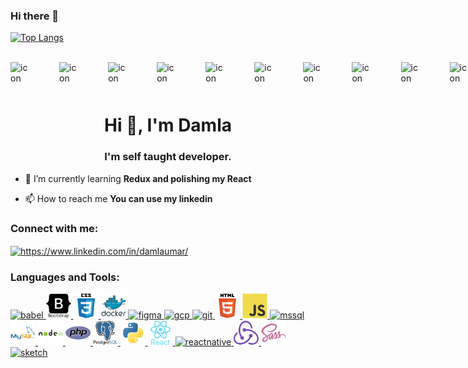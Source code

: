 ### Hi there 👋

<!--
**devil1cal/devil1cal** is a ✨ _special_ ✨ repository because its `README.md` (this file) appears on your GitHub profile.

Here are some ideas to get you started:

- 🔭 I’m currently working on ...
- 🌱 I’m currently learning ...
- 🤔 I’m looking for help with ...
- 📫 How to reach me: ...

-->


[![Top Langs](https://github-readme-stats.vercel.app/api/top-langs/?username=devil1cal&layout=compact)](https://github.com/devil1cal/github-readme-stats)



</br>
<div style="display: flex;"><img src="https://techstack-generator.vercel.app/js-icon.svg" alt="icon" width="45" style="width: 45px; height: 45px; margin-right: 50px; margin-bottom: 0px;" /><img src="https://techstack-generator.vercel.app/react-icon.svg" alt="icon" width="45" style="width: 45px; height: 45px; margin-right: 50px; margin-bottom: 0px;" /><img src="https://techstack-generator.vercel.app/sass-icon.svg" alt="icon" width="45" style="width: 45px; height: 45px; margin-right: 50px; margin-bottom: 0px;" /><img src="https://techstack-generator.vercel.app/redux-icon.svg" alt="icon" width="45" style="width: 45px; height: 45px; margin-right: 50px; margin-bottom: 0px;" /><img src="https://techstack-generator.vercel.app/python-icon.svg" alt="icon" width="45" style="width: 45px; height: 45px; margin-right: 50px; margin-bottom: 0px;" /><img src="https://techstack-generator.vercel.app/docker-icon.svg" alt="icon" width="45" style="width: 45px; height: 45px; margin-right: 50px; margin-bottom: 0px;" /><img src="https://techstack-generator.vercel.app/mysql-icon.svg" alt="icon" width="45" style="width: 45px; height: 45px; margin-right: 50px; margin-bottom: 0px;" /><img src="https://techstack-generator.vercel.app/nginx-icon.svg" alt="icon" width="45" style="width: 45px; height: 45px; margin-right: 50px; margin-bottom: 0px;" /><img src="https://techstack-generator.vercel.app/github-icon.svg" alt="icon" width="45" style="width: 45px; height: 45px; margin-right: 50px; margin-bottom: 0px;" /><img src="https://techstack-generator.vercel.app/prettier-icon.svg" alt="icon" width="45" style="width: 45px; height: 45px; margin-right: 0px; margin-bottom: 0px;" /></div>


<h1 align="center">Hi 👋, I'm Damla</h1>
<h3 align="center">I'm self taught developer.</h3>

- 🌱 I’m currently learning **Redux and polishing my React**

- 📫 How to reach me **You can use my linkedin**

<h3 align="left">Connect with me:</h3>
<p align="left">
<a href="https://linkedin.com/in/https://www.linkedin.com/in/damlaumar/" target="blank"><img align="center" src="https://raw.githubusercontent.com/rahuldkjain/github-profile-readme-generator/master/src/images/icons/Social/linked-in-alt.svg" alt="https://www.linkedin.com/in/damlaumar/" height="30" width="40" /></a>
</p>

<h3 align="left">Languages and Tools:</h3>
<p align="left"> <a href="https://babeljs.io/" target="_blank" rel="noreferrer"> <img src="https://www.vectorlogo.zone/logos/babeljs/babeljs-icon.svg" alt="babel" width="40" height="40"/> </a> <a href="https://getbootstrap.com" target="_blank" rel="noreferrer"> <img src="https://raw.githubusercontent.com/devicons/devicon/master/icons/bootstrap/bootstrap-plain-wordmark.svg" alt="bootstrap" width="40" height="40"/> </a> <a href="https://www.w3schools.com/css/" target="_blank" rel="noreferrer"> <img src="https://raw.githubusercontent.com/devicons/devicon/master/icons/css3/css3-original-wordmark.svg" alt="css3" width="40" height="40"/> </a> <a href="https://www.docker.com/" target="_blank" rel="noreferrer"> <img src="https://raw.githubusercontent.com/devicons/devicon/master/icons/docker/docker-original-wordmark.svg" alt="docker" width="40" height="40"/> </a> <a href="https://www.figma.com/" target="_blank" rel="noreferrer"> <img src="https://www.vectorlogo.zone/logos/figma/figma-icon.svg" alt="figma" width="40" height="40"/> </a> <a href="https://cloud.google.com" target="_blank" rel="noreferrer"> <img src="https://www.vectorlogo.zone/logos/google_cloud/google_cloud-icon.svg" alt="gcp" width="40" height="40"/> </a> <a href="https://git-scm.com/" target="_blank" rel="noreferrer"> <img src="https://www.vectorlogo.zone/logos/git-scm/git-scm-icon.svg" alt="git" width="40" height="40"/> </a> <a href="https://www.w3.org/html/" target="_blank" rel="noreferrer"> <img src="https://raw.githubusercontent.com/devicons/devicon/master/icons/html5/html5-original-wordmark.svg" alt="html5" width="40" height="40"/> </a> <a href="https://developer.mozilla.org/en-US/docs/Web/JavaScript" target="_blank" rel="noreferrer"> <img src="https://raw.githubusercontent.com/devicons/devicon/master/icons/javascript/javascript-original.svg" alt="javascript" width="40" height="40"/> </a> <a href="https://www.microsoft.com/en-us/sql-server" target="_blank" rel="noreferrer"> <img src="https://www.svgrepo.com/show/303229/microsoft-sql-server-logo.svg" alt="mssql" width="40" height="40"/> </a> <a href="https://www.mysql.com/" target="_blank" rel="noreferrer"> <img src="https://raw.githubusercontent.com/devicons/devicon/master/icons/mysql/mysql-original-wordmark.svg" alt="mysql" width="40" height="40"/> </a> <a href="https://nodejs.org" target="_blank" rel="noreferrer"> <img src="https://raw.githubusercontent.com/devicons/devicon/master/icons/nodejs/nodejs-original-wordmark.svg" alt="nodejs" width="40" height="40"/> </a> <a href="https://www.php.net" target="_blank" rel="noreferrer"> <img src="https://raw.githubusercontent.com/devicons/devicon/master/icons/php/php-original.svg" alt="php" width="40" height="40"/> </a> <a href="https://www.postgresql.org" target="_blank" rel="noreferrer"> <img src="https://raw.githubusercontent.com/devicons/devicon/master/icons/postgresql/postgresql-original-wordmark.svg" alt="postgresql" width="40" height="40"/> </a> <a href="https://www.python.org" target="_blank" rel="noreferrer"> <img src="https://raw.githubusercontent.com/devicons/devicon/master/icons/python/python-original.svg" alt="python" width="40" height="40"/> </a> <a href="https://reactjs.org/" target="_blank" rel="noreferrer"> <img src="https://raw.githubusercontent.com/devicons/devicon/master/icons/react/react-original-wordmark.svg" alt="react" width="40" height="40"/> </a> <a href="https://reactnative.dev/" target="_blank" rel="noreferrer"> <img src="https://reactnative.dev/img/header_logo.svg" alt="reactnative" width="40" height="40"/> </a> <a href="https://redux.js.org" target="_blank" rel="noreferrer"> <img src="https://raw.githubusercontent.com/devicons/devicon/master/icons/redux/redux-original.svg" alt="redux" width="40" height="40"/> </a> <a href="https://sass-lang.com" target="_blank" rel="noreferrer"> <img src="https://raw.githubusercontent.com/devicons/devicon/master/icons/sass/sass-original.svg" alt="sass" width="40" height="40"/> </a> <a href="https://www.sketch.com/" target="_blank" rel="noreferrer"> <img src="https://www.vectorlogo.zone/logos/sketchapp/sketchapp-icon.svg" alt="sketch" width="40" height="40"/> </a> </p>


